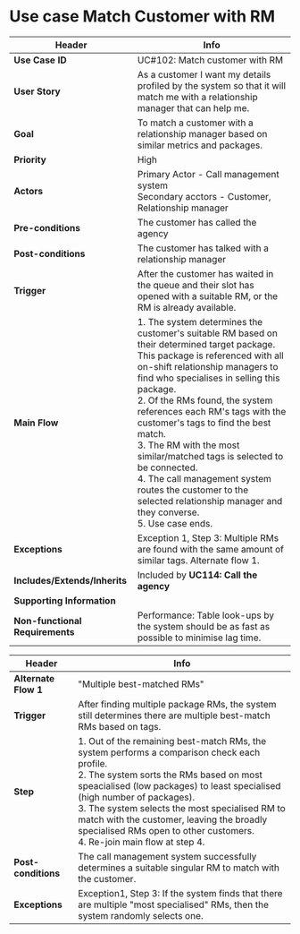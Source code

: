 # Use case Match Customer with RM

**Header** | **Info**
--- | ---
**Use Case ID** | UC#102: Match customer with RM
**User Story** | As a customer I want my details profiled by the system so that it will match me with a relationship manager that can help me.
**Goal** | To match a customer with a relationship manager based on similar metrics and packages.
**Priority** | High
**Actors** | Primary Actor - Call management system<br>Secondary acctors - Customer, Relationship manager
**Pre-conditions** | The customer has called the agency
**Post-conditions** | The customer has talked with a relationship manager
**Trigger** | After the customer has waited in the queue and their slot has opened with a suitable RM, or the RM is already available.
**Main Flow** | 1. The system determines the customer's suitable RM based on their determined target package. This package is referenced with all on-shift relationship managers to find who specialises in selling this package.<br>2. Of the RMs found, the system references each RM's tags with the customer's tags to find the best match.<br>3. The RM with the most similar/matched tags is selected to be connected.<br>4. The call management system routes the customer to the selected relationship manager and they converse.<br>5. Use case ends.
**Exceptions** | Exception 1, Step 3: Multiple RMs are found with the same amount of similar tags. Alternate flow 1.
**Includes/Extends/Inherits** | Included by **UC114: Call the agency**
**Supporting Information** | 
**Non-functional Requirements** | Performance: Table look-ups by the system should be as fast as possible to minimise lag time.

**Header** | **Info**
--- | ---
**Alternate Flow 1** | "Multiple best-matched RMs"
**Trigger** | After finding multiple package RMs, the system still determines there are multiple best-match RMs based on tags.
**Step** | 1. Out of the remaining best-match RMs, the system performs a comparison check each profile.<br>2. The system sorts the RMs based on most speacialised (low packages) to least specialised (high number of packages).<br>3. The system selects the most specialised RM to match with the customer, leaving the broadly specialised RMs open to other customers.<br>4. Re-join main flow at step 4.
**Post-conditions** | The call management system successfully determines a suitable singular RM to match with the customer.
**Exceptions** | Exception1, Step 3: If the system finds that there are multiple "most specialised" RMs, then the system randomly selects one.